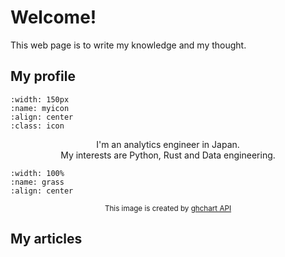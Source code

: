 # Welcome!


This web page is to write my knowledge and my thought.


## My profile
```{image} ./icon.png
:width: 150px
:name: myicon
:align: center
:class: icon
```

<center>

I'm an analytics engineer in Japan.<br>
My interests are Python, Rust and Data engineering.

</center>

```{image} https://ghchart.rshah.org/yujikawa
:width: 100%
:name: grass
:align: center

```

<center>
<small>This image is created by <a href=https://ghchart.rshah.org/>ghchart API</a>
</small>
</center>

## My articles
```{tableofcontents}
```

